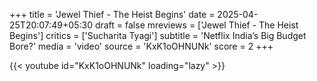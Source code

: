 +++
title = 'Jewel Thief - The Heist Begins'
date = 2025-04-25T20:07:49+05:30
draft = false
mreviews = ['Jewel Thief - The Heist Begins']
critics = ['Sucharita Tyagi']
subtitle = 'Netflix India’s Big Budget Bore?'
media = 'video'
source = 'KxK1oOHNUNk'
score = 2
+++

{{< youtube id="KxK1oOHNUNk" loading="lazy" >}}
